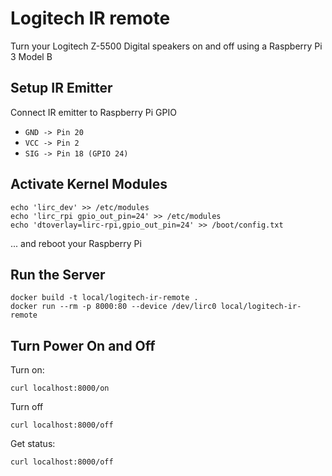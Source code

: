 # Logitech IR remote

Turn your Logitech Z-5500 Digital speakers on and off using a Raspberry Pi 3 Model B

## Setup IR Emitter

Connect IR emitter to Raspberry Pi GPIO
- `GND -> Pin 20`
- `VCC -> Pin 2`
- `SIG -> Pin 18 (GPIO 24)`

## Activate Kernel Modules

``` shell script
echo 'lirc_dev' >> /etc/modules 
echo 'lirc_rpi gpio_out_pin=24' >> /etc/modules
echo 'dtoverlay=lirc-rpi,gpio_out_pin=24' >> /boot/config.txt
```

... and reboot your Raspberry Pi
 
## Run the Server

```shell script
docker build -t local/logitech-ir-remote .
docker run --rm -p 8000:80 --device /dev/lirc0 local/logitech-ir-remote
```

## Turn Power On and Off

Turn on:
```shell script
curl localhost:8000/on
```

Turn off
```shell script
curl localhost:8000/off
```

Get status:
```shell script
curl localhost:8000/off
```